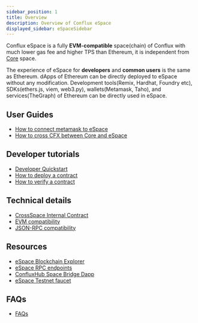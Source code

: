 ```yaml
---
sidebar_position: 1
title: Overview
description: Overview of Conflux eSpace
displayed_sidebar: eSpaceSidebar
---
```


Conflux eSpace is a fully **EVM-compatible** space(chain) of Conflux with much lower gas fee and higher TPS than Ethereum, it is independent from [Core](../core/Overview.md) space.

The experience of eSpace for **developers** and **common users** is the same as Ethereum. dApps of Ethereum can be directly deployed to eSpace without any modification. 
Development tools(Remix, Hardhat, Foundry etc), SDKs(ethers.js, viem, web3.py), wallets(Metamask, Taho), and services(TheGraph) of Ethereum can be directly used in eSpace.

## User Guides

* [How to connect metamask to eSpace](./UserGuide.md)
* [How to cross CFX between Core and eSpace](../general/tutorials/transferring-funds/transfer-funds-across-spaces)

## Developer tutorials

* [Developer Quickstart](./DeveloperQuickstart.md)
* [How to deploy a contract](./tutorials/deployContract/hardhatAndFoundry.md)
* [How to verify a contract](./tutorials/VerifyContracts.md)

## Technical details

* [CrossSpace Internal Contract](./build/cross-space-bridge.md)
* [EVM compatibility](./build/evm-compatibility.md)
* [JSON-RPC compatibility](./build/jsonrpc-compatibility.md)

## Resources

* [eSpace Blockchain Explorer](https://evm.confluxscan.io/)
* [eSpace RPC endpoints](./network-endpoints.md)
* [ConfluxHub Space Bridge Dapp](https://confluxhub.io/espace-bridge/cross-space)
* [eSpace Testnet faucet](https://efaucet.confluxnetwork.org/)

## FAQs

* [FAQs](./FAQs.md)
